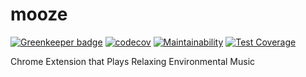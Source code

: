 # mooze

[![Greenkeeper badge](https://badges.greenkeeper.io/bananas-and-trees/mooze.svg)](https://greenkeeper.io/)
[![codecov](https://codecov.io/gh/bananas-and-trees/mooze/branch/master/graph/badge.svg)](https://codecov.io/gh/bananas-and-trees/mooze)
[![Maintainability](https://api.codeclimate.com/v1/badges/34ade7507feaba218312/maintainability)](https://codeclimate.com/github/bananas-and-trees/mooze/maintainability)
[![Test Coverage](https://api.codeclimate.com/v1/badges/34ade7507feaba218312/test_coverage)](https://codeclimate.com/github/bananas-and-trees/mooze/test_coverage)

Chrome Extension that Plays Relaxing Environmental Music
